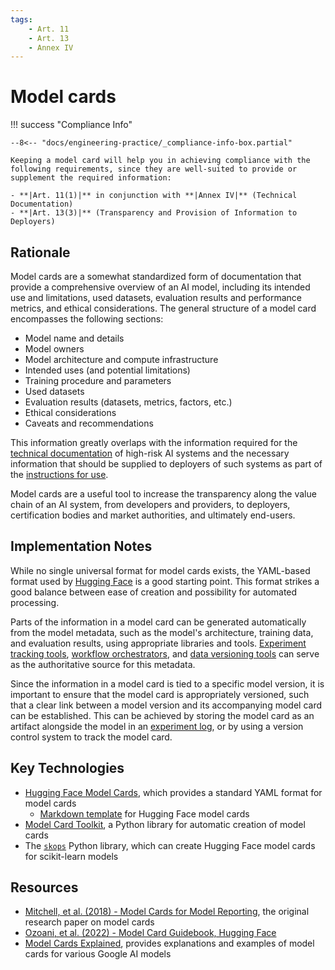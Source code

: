 ```yaml
---
tags:
    - Art. 11
    - Art. 13
    - Annex IV
---
```


# Model cards

!!! success "Compliance Info"

    --8<-- "docs/engineering-practice/_compliance-info-box.partial"

    Keeping a model card will help you in achieving compliance with the following requirements, since they are well-suited to provide or supplement the required information:

    - **|Art. 11(1)|** in conjunction with **|Annex IV|** (Technical Documentation)
    - **|Art. 13(3)|** (Transparency and Provision of Information to Deployers)

## Rationale

Model cards are a somewhat standardized form of documentation that provide a comprehensive overview of an AI model, including its intended use and limitations, used datasets, evaluation results and performance metrics, and ethical considerations.
The general structure of a model card encompasses the following sections:

-   Model name and details
-   Model owners
-   Model architecture and compute infrastructure
-   Intended uses (and potential limitations)
-   Training procedure and parameters
-   Used datasets
-   Evaluation results (datasets, metrics, factors, etc.)
-   Ethical considerations
-   Caveats and recommendations

This information greatly overlaps with the information required for the [technical documentation](../conformity/technical-documentation.md) of high-risk AI systems and the necessary information that should be supplied to deployers of such systems as part of the [instructions for use](../conformity/instructions-for-use.md).

Model cards are a useful tool to increase the transparency along the value chain of an AI system, from developers and providers, to deployers, certification bodies and market authorities, and ultimately end-users.

## Implementation Notes

While no single universal format for model cards exists, the YAML-based format used by [Hugging Face](https://huggingface.co/docs/hub/model-cards) is a good starting point.
This format strikes a good balance between ease of creation and possibility for automated processing.

Parts of the information in a model card can be generated automatically from the model metadata, such as the model's architecture, training data, and evaluation results, using appropriate libraries and tools.
[Experiment tracking tools](./experiment-tracking.md), [workflow orchestrators](./orchestration.md), and [data versioning tools](data-governance/data-versioning.md) can serve as the authoritative source for this metadata.

Since the information in a model card is tied to a specific model version, it is important to ensure that the model card is appropriately versioned, such that a clear link between a model version and its accompanying model card can be established.
This can be achieved by storing the model card as an artifact alongside the model in an [experiment log](./experiment-tracking.md), or by using a version control system to track the model card.

## Key Technologies

-   [Hugging Face Model Cards](https://huggingface.co/docs/hub/model-cards), which provides a standard YAML format for model cards
    -   [Markdown template](https://github.com/huggingface/hub-docs/blob/main/modelcard.md?plain=1) for Hugging Face model cards
-   [Model Card Toolkit](https://www.tensorflow.org/responsible_ai/model_card_toolkit/guide), a Python library for automatic creation of model cards
-   The [`skops`](https://skops.readthedocs.io/en/latest/index.html) Python library, which can create Hugging Face model cards for scikit-learn models

## Resources

-   [Mitchell, et al. (2018) - Model Cards for Model Reporting](https://arxiv.org/abs/1810.03993), the original research paper on model cards
-   [Ozoani, et al. (2022) - Model Card Guidebook, Hugging Face](https://huggingface.co/docs/hub/en/model-card-guidebook)
-   [Model Cards Explained](https://modelcards.withgoogle.com/), provides explanations and examples of model cards for various Google AI models
